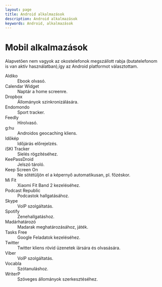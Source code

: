 ```yaml
---
layout: page
title: Android alkalmazások
description: Android alkalmazások
keywords: Android, alkalmazások
---
```


# Mobil alkalmazások

Alapvetően nem vagyok az okostelefonok megszállott rabja (butatelefonom is van aktív használatban),így az Android platformot választottam.

<dl class="dl-horizontal">
    <dt>Aldiko</dt>
                <dd>Ebook olvasó.</dd>
    <dt>Calendar Widget</dt>
                <dd>Naptár a home screenre.</dd>
    <dt>Dropbox</dt>
                <dd>Állományok szinkronizálására.</dd>
    <dt>Endomondo</dt>
                <dd>Sport tracker.</dd>
    <dt>Feedly</dt>
                <dd>Hírolvasó.</dd>
    <dt>g:hu</dt>
                <dd>Androidos geocaching kliens.</dd>
    <dt>Időkép</dt>
                <dd>Időjárás előrejelzés.</dd>
    <dt>iSKI Tracker</dt>
                <dd>Síelés rögzítéséhez.</dd>
    <dt>KeePassDroid</dt>
                <dd>Jelszó tároló.</dd>
    <dt>Keep Screen On</dt>
                <dd>Ne sötétüljön el a képernyő automatikusan, pl. főzéskor.</dd>
    <dt>Mi Fit</dt>
                <dd>Xiaomi Fit Band 2 kezeléséhez.</dd>
    <dt>Podcast Republic</dt>
                <dd>Podcastok hallgatásához.</dd>
    <dt>Skype</dt>
                <dd>VoIP szolgáltatás.</dd>
    <dt>Spotify</dt>
                <dd>Zenehallgatáshoz.</dd>
    <dt>Madárhatározó</dt>
                <dd>Madarak meghatározásához, játék.</dd>
    <dt>Tasks Free</dt>
                <dd>Google Feladatok kezeléséhez.</dd>
    <dt>Twitter</dt>
                <dd>Twitter kliens rövid üzenetek íársára és olvasására.</dd>
    <dt>Viber</dt>
                <dd>VoIP szolgáltatás.</dd>
    <dt>Vocabla</dt>
                <dd>Szótanuláshoz.</dd>
    <dt>WriterP</dt>
                <dd>Szöveges állományok szerkesztéséhez.</dd>
</dl>

